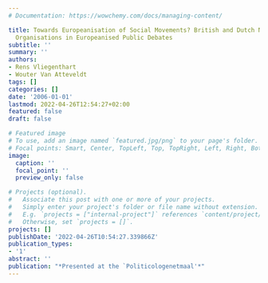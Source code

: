 ```yaml
---
# Documentation: https://wowchemy.com/docs/managing-content/

title: Towards Europeanisation of Social Movements? British and Dutch National Environmental
  Organisations in Europeanised Public Debates
subtitle: ''
summary: ''
authors:
- Rens Vliegenthart
- Wouter Van Atteveldt
tags: []
categories: []
date: '2006-01-01'
lastmod: 2022-04-26T12:54:27+02:00
featured: false
draft: false

# Featured image
# To use, add an image named `featured.jpg/png` to your page's folder.
# Focal points: Smart, Center, TopLeft, Top, TopRight, Left, Right, BottomLeft, Bottom, BottomRight.
image:
  caption: ''
  focal_point: ''
  preview_only: false

# Projects (optional).
#   Associate this post with one or more of your projects.
#   Simply enter your project's folder or file name without extension.
#   E.g. `projects = ["internal-project"]` references `content/project/deep-learning/index.md`.
#   Otherwise, set `projects = []`.
projects: []
publishDate: '2022-04-26T10:54:27.339866Z'
publication_types:
- '1'
abstract: ''
publication: "*Presented at the `Politicologenetmaal'*"
---
```

